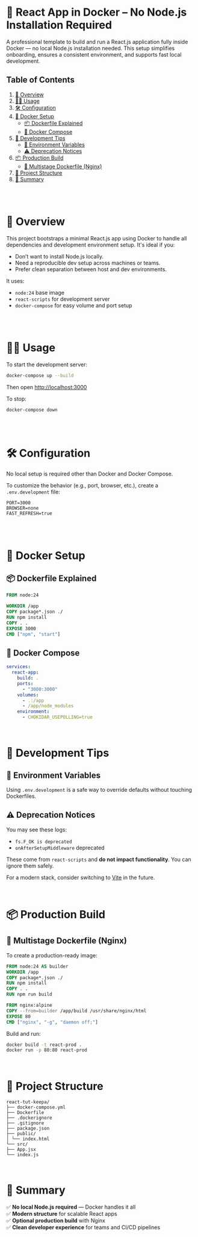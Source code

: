 # 🚀 React App in Docker – No Node.js Installation Required

A professional template to build and run a React.js application fully inside Docker — no local Node.js installation needed. This setup simplifies onboarding, ensures a consistent environment, and supports fast local development.

## Table of Contents

1. [📖 Overview](#-overview)  
2. [🧑‍💻 Usage](#-usage)  
3. [🛠️ Configuration](#-configuration)  
4. [🐳 Docker Setup](#-docker-setup)  
   - [📦 Dockerfile Explained](#-dockerfile-explained)  
   - [📂 Docker Compose](#-docker-compose)  
5. [🧪 Development Tips](#-development-tips)  
   - [🌱 Environment Variables](#-environment-variables)  
   - [⚠️ Deprecation Notices](#-deprecation-notices)  
6. [📦 Production Build](#-production-build)  
   - [📄 Multistage Dockerfile (Nginx)](#-multistage-dockerfile-nginx)  
7. [📁 Project Structure](#-project-structure)  
8. [🚀 Summary](#-summary)

<br>
<br>

# 📖 Overview

This project bootstraps a minimal React.js app using Docker to handle all dependencies and development environment setup. It's ideal if you:

- Don’t want to install Node.js locally.
- Need a reproducible dev setup across machines or teams.
- Prefer clean separation between host and dev environments.

It uses:
- `node:24` base image
- `react-scripts` for development server
- `docker-compose` for easy volume and port setup

<br>
<br>

# 🧑‍💻 Usage

To start the development server:

```bash
docker-compose up --build
```

Then open [http://localhost:3000](http://localhost:3000)

To stop:

```bash
docker-compose down
```

<br>
<br>

# 🛠️ Configuration

No local setup is required other than Docker and Docker Compose.

To customize the behavior (e.g., port, browser, etc.), create a `.env.development` file:

```env
PORT=3000
BROWSER=none
FAST_REFRESH=true
```

<br>
<br>

# 🐳 Docker Setup

## 📦 Dockerfile Explained

```Dockerfile
FROM node:24

WORKDIR /app
COPY package*.json ./
RUN npm install
COPY . .
EXPOSE 3000
CMD ["npm", "start"]
```

## 📂 Docker Compose

```yaml
services:
  react-app:
    build: .
    ports:
      - "3000:3000"
    volumes:
      - .:/app
      - /app/node_modules
    environment:
      - CHOKIDAR_USEPOLLING=true
```

<br>

# 🧪 Development Tips

## 🌱 Environment Variables

Using `.env.development` is a safe way to override defaults without touching Dockerfiles.

## ⚠️ Deprecation Notices

You may see these logs:

- `fs.F_OK is deprecated`
- `onAfterSetupMiddleware` deprecated

These come from `react-scripts` and **do not impact functionality**. You can ignore them safely.

For a modern stack, consider switching to [Vite](https://vitejs.dev/) in the future.

<br>

# 📦 Production Build

## 📄 Multistage Dockerfile (Nginx)

To create a production-ready image:

```Dockerfile
FROM node:24 AS builder
WORKDIR /app
COPY package*.json ./
RUN npm install
COPY . .
RUN npm run build

FROM nginx:alpine
COPY --from=builder /app/build /usr/share/nginx/html
EXPOSE 80
CMD ["nginx", "-g", "daemon off;"]
```

Build and run:

```bash
docker build -t react-prod .
docker run -p 80:80 react-prod
```

<br>

# 📁 Project Structure

```
react-tut-keepa/
├── docker-compose.yml
├── Dockerfile
├── .dockerignore
├── .gitignore
├── package.json
├── public/
│ └── index.html
└── src/
├── App.jsx
└── index.js
```

<br>

# 🚀 Summary

✅ **No local Node.js required** — Docker handles it all  
✅ **Modern structure** for scalable React apps  
✅ **Optional production build** with Nginx  
✅ **Clean developer experience** for teams and CI/CD pipelines  